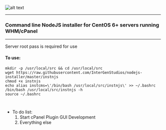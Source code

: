 ![alt text](https://intergenstudios.com/Downloads/njs_inst.png "NodeJS Installer")

---

### Command line NodeJS installer for CentOS 6+ servers running WHM/cPanel
---

Server root pass is required for use

#### To use:

```
mkdir -p /usr/local/src && cd /usr/local/src
wget https://raw.githubusercontent.com/InterGenStudios/nodejs-installer/master/instnjs
chmod +x instnjs
echo alias instcms=\'/bin/bash /usr/local/src/instnjs\' >> ~/.bashrc
/bin/bash /usr/local/src/instnjs -h
source ~/.bashrc



```

- To do list:
  1) Start cPanel Plugin GUI Development
  2) Everything else
```
